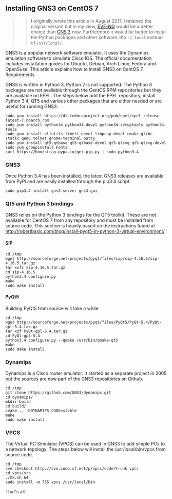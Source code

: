 ## Installing GNS3 on CentOS 7

>> I originally wrote this article in August 2017. I retained the original version but
>> in my view, [EVE-NG](https://www.eve-ng.net/) would be a better choice 
>> than [GNS 3](https://www.gns3.com/]) now. Furthermore it would be better to install 
>> the Python packages and other software into `~/.local` instead of `/usr/local/`.

GNS3 is a popular network software emulator. It uses the Dynamips emulation software to 
simulate Cisco IOS. The official documentation includes installation guides for Ubuntu, 
Debian, Arch Linux, Fedora and OpenSuse. This article explains how to install GNS3 on CentOS 7.
Requirements

GNS3 is written in Python 3, Python 2 is not supported. The Python 3 packages are not 
available through the CentOS RPM repositories but they are available on EPEL. The steps 
below add the EPEL repository, install Python 3.4, QT5 and various other packages that 
are either needed or are useful for running GNS3.

```
sudo yum install https://dl.fedoraproject.org/pub/epel/epel-release-latest-7.noarch.rpm
sudo yum install python34 python34-devel python34-setuptools python34-tools
sudo yum install elfutils-libelf-devel libpcap-devel cmake glibc-static qemu telnet gnome-terminal putty
sudo yum install qt5-qtbase qt5-qtbase-devel qt5-qtsvg qt5-qtsvg-devel
sudo yum groupinstall Fonts
curl https://bootstrap.pypa.io/get-pip.py | sudo python3.4
```

### GNS3

Once Python 3.4 has been installed, the latest GNS3 releases are available from PyPi and are easily installed through the pip3.4 script.

```
sudo pip3.4 install gns3-server gns3-gui
```

### Qt5 and Python 3 bindings

GNS3 relies on the Python 3 bindings for the QT5 toolkit. These are not available for CentOS 7 from any repository and must be installed from source code. This section is heavily based on the instructions found at http://robertbasic.com/blog/install-pyqt5-in-python-3-virtual-environment/.

#### SIP

```
cd /tmp
wget http://sourceforge.net/projects/pyqt/files/sip/sip-4.16.5/sip-4.16.5.tar.gz
tar xvfz sip-4.16.5.tar.gz
cd sip-4.16.5
python3.4 configure.py
make
sudo make install
```

#### PyQt5

Building PyQt5 from source will take a while.

```
cd /tmp
wget http://sourceforge.net/projects/pyqt/files/PyQt5/PyQt-5.4/PyQt-gpl-5.4.tar.gz
tar xzf PyQt-gpl-5.4.tar.gz
cd PyQt-gpl-5.4
python3.4 configure.py --qmake /usr/bin/qmake-qt5
make
sudo make install
```

### Dynamips

Dynamips is a Cisco router emulator. It started as a separate project in 2005 but the sources are now part of the GNS3 repositories on Github.

```
cd /tmp
git clone https://github.com/GNS3/dynamips.git
cd dynamips/
mkdir build
cd build/
cmake .. -DDYNAMIPS_CODE=stable
make
sudo make install
```

### VPCS

The Virtual PC Simulator (VPCS) can be used in GNS3 to add simple PCs to a network topology. The steps below will install the /usr/local/bin/vpcs from source code.

```
cd /tmp
svn checkout http://svn.code.sf.net/p/vpcs/code/trunk vpcs
cd vpcs/src
./mk.sh 64
sudo install -m 755 vpcs /usr/local/bin
```

That's all.
